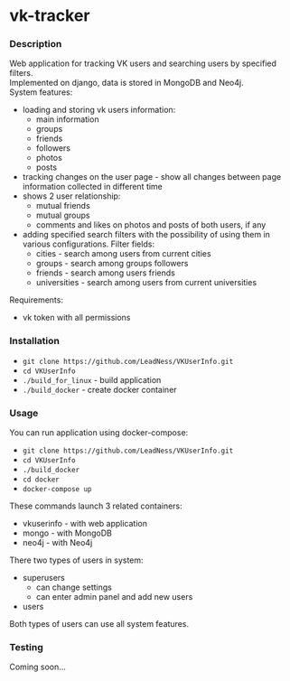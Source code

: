 # vk-tracker  

### Description
Web application for tracking VK users and searching users by specified filters.  
Implemented on django, data is stored in MongoDB and Neo4j.  
System features:
- loading and storing vk users information:
  - main information
  - groups
  - friends
  - followers
  - photos
  - posts
- tracking changes on the user page - show all changes between page information collected in different time  
- shows 2 user relationship:
  - mutual friends  
  - mutual groups  
  - comments and likes on photos and posts of both users, if any
- adding specified search filters with the possibility of using them in various configurations. Filter fields:
  - cities - search among users from current cities
  - groups - search among groups followers
  - friends - search among users friends
  - universities - search among users from current universities

Requirements:
- vk token with all permissions

### Installation
- ```git clone https://github.com/LeadNess/VKUserInfo.git```
- ```cd VKUserInfo```
- ```./build_for_linux``` - build application 
- ```./build_docker``` - create docker container

### Usage

You can run application using docker-compose:  
- ```git clone https://github.com/LeadNess/VKUserInfo.git```
- ```cd VKUserInfo```
- ```./build_docker```
- ```cd docker```
- ```docker-compose up```

These commands launch 3 related containers:

- vkuserinfo - with web application
- mongo - with MongoDB
- neo4j - with Neo4j

There two types of users in system:
- superusers
  - can change settings
  - can enter admin panel and add new users
- users

Both types of users can use all system features.

### Testing

Coming soon...
  
